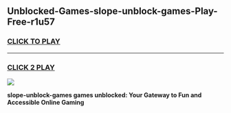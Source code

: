 
## Unblocked-Games-slope-unblock-games-Play-Free-r1u57
<h3>
<a href="https://premium76.site?title=slope-unblock-games&ref=17A">CLICK TO PLAY</a></h3>
<hr>

<h3>
<a href="https://premium76.site?title=slope-unblock-games&ref=17A">CLICK 2 PLAY</a>
  
</h3>

<a href="https://premium76.site?title=slope-unblock-games&ref=17A"><img src="https://clearcache.store/games.png"></a>


**slope-unblock-games games unblocked: Your Gateway to Fun and Accessible Online Gaming**
